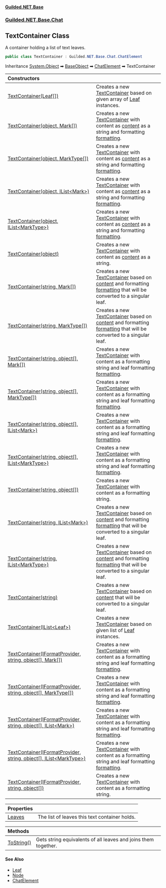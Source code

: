 
#### [Guilded.NET.Base](Guilded_NET_Base 'Guilded_NET_Base')
### [Guilded.NET.Base.Chat](Guilded_NET_Base#Guilded_NET_Base_Chat 'Guilded.NET.Base.Chat')
## TextContainer Class
A container holding a list of text leaves.  
```csharp
public class TextContainer : Guilded.NET.Base.Chat.ChatElement
```

Inheritance [System.Object](https://docs.microsoft.com/en-us/dotnet/api/System.Object 'System.Object') &#x27A1; [BaseObject](BaseObject 'Guilded.NET.Base.BaseObject') &#x27A1; [ChatElement](ChatElement 'Guilded.NET.Base.Chat.ChatElement') &#x27A1; TextContainer  

| Constructors | |
| :--- | :--- |
| [TextContainer(Leaf[])](TextContainer_TextContainer(Leaf__) 'Guilded.NET.Base.Chat.TextContainer.TextContainer(Guilded.NET.Base.Chat.Leaf[])') | Creates a new [TextContainer](TextContainer 'Guilded.NET.Base.Chat.TextContainer') based on given array of [Leaf](Leaf 'Guilded.NET.Base.Chat.Leaf') instances.<br/> |
| [TextContainer(object, Mark[])](TextContainer_TextContainer(object_Mark__) 'Guilded.NET.Base.Chat.TextContainer.TextContainer(object, Guilded.NET.Base.Chat.Mark[])') | Creates a new [TextContainer](TextContainer 'Guilded.NET.Base.Chat.TextContainer') with content as [content](TextContainer_TextContainer(object_Mark__)#Guilded_NET_Base_Chat_TextContainer_TextContainer(object_Guilded_NET_Base_Chat_Mark__)_content 'Guilded.NET.Base.Chat.TextContainer.TextContainer(object, Guilded.NET.Base.Chat.Mark[]).content') as a string and formatting [formatting](TextContainer_TextContainer(object_Mark__)#Guilded_NET_Base_Chat_TextContainer_TextContainer(object_Guilded_NET_Base_Chat_Mark__)_formatting 'Guilded.NET.Base.Chat.TextContainer.TextContainer(object, Guilded.NET.Base.Chat.Mark[]).formatting').<br/> |
| [TextContainer(object, MarkType[])](TextContainer_TextContainer(object_MarkType__) 'Guilded.NET.Base.Chat.TextContainer.TextContainer(object, Guilded.NET.Base.Chat.MarkType[])') | Creates a new [TextContainer](TextContainer 'Guilded.NET.Base.Chat.TextContainer') with content as [content](TextContainer_TextContainer(object_MarkType__)#Guilded_NET_Base_Chat_TextContainer_TextContainer(object_Guilded_NET_Base_Chat_MarkType__)_content 'Guilded.NET.Base.Chat.TextContainer.TextContainer(object, Guilded.NET.Base.Chat.MarkType[]).content') as a string and formatting [formatting](TextContainer_TextContainer(object_MarkType__)#Guilded_NET_Base_Chat_TextContainer_TextContainer(object_Guilded_NET_Base_Chat_MarkType__)_formatting 'Guilded.NET.Base.Chat.TextContainer.TextContainer(object, Guilded.NET.Base.Chat.MarkType[]).formatting').<br/> |
| [TextContainer(object, IList&lt;Mark&gt;)](TextContainer_TextContainer(object_IList_Mark_) 'Guilded.NET.Base.Chat.TextContainer.TextContainer(object, System.Collections.Generic.IList&lt;Guilded.NET.Base.Chat.Mark&gt;)') | Creates a new [TextContainer](TextContainer 'Guilded.NET.Base.Chat.TextContainer') with content as [content](TextContainer_TextContainer(object_IList_Mark_)#Guilded_NET_Base_Chat_TextContainer_TextContainer(object_System_Collections_Generic_IList_Guilded_NET_Base_Chat_Mark_)_content 'Guilded.NET.Base.Chat.TextContainer.TextContainer(object, System.Collections.Generic.IList&lt;Guilded.NET.Base.Chat.Mark&gt;).content') as a string and formatting [formatting](TextContainer_TextContainer(object_IList_Mark_)#Guilded_NET_Base_Chat_TextContainer_TextContainer(object_System_Collections_Generic_IList_Guilded_NET_Base_Chat_Mark_)_formatting 'Guilded.NET.Base.Chat.TextContainer.TextContainer(object, System.Collections.Generic.IList&lt;Guilded.NET.Base.Chat.Mark&gt;).formatting').<br/> |
| [TextContainer(object, IList&lt;MarkType&gt;)](TextContainer_TextContainer(object_IList_MarkType_) 'Guilded.NET.Base.Chat.TextContainer.TextContainer(object, System.Collections.Generic.IList&lt;Guilded.NET.Base.Chat.MarkType&gt;)') | Creates a new [TextContainer](TextContainer 'Guilded.NET.Base.Chat.TextContainer') with content as [content](TextContainer_TextContainer(object_IList_MarkType_)#Guilded_NET_Base_Chat_TextContainer_TextContainer(object_System_Collections_Generic_IList_Guilded_NET_Base_Chat_MarkType_)_content 'Guilded.NET.Base.Chat.TextContainer.TextContainer(object, System.Collections.Generic.IList&lt;Guilded.NET.Base.Chat.MarkType&gt;).content') as a string and formatting [formatting](TextContainer_TextContainer(object_IList_MarkType_)#Guilded_NET_Base_Chat_TextContainer_TextContainer(object_System_Collections_Generic_IList_Guilded_NET_Base_Chat_MarkType_)_formatting 'Guilded.NET.Base.Chat.TextContainer.TextContainer(object, System.Collections.Generic.IList&lt;Guilded.NET.Base.Chat.MarkType&gt;).formatting').<br/> |
| [TextContainer(object)](TextContainer_TextContainer(object) 'Guilded.NET.Base.Chat.TextContainer.TextContainer(object)') | Creates a new [TextContainer](TextContainer 'Guilded.NET.Base.Chat.TextContainer') with content as [content](TextContainer_TextContainer(object)#Guilded_NET_Base_Chat_TextContainer_TextContainer(object)_content 'Guilded.NET.Base.Chat.TextContainer.TextContainer(object).content') as a string.<br/> |
| [TextContainer(string, Mark[])](TextContainer_TextContainer(string_Mark__) 'Guilded.NET.Base.Chat.TextContainer.TextContainer(string, Guilded.NET.Base.Chat.Mark[])') | Creates a new [TextContainer](TextContainer 'Guilded.NET.Base.Chat.TextContainer') based on [content](TextContainer_TextContainer(string_Mark__)#Guilded_NET_Base_Chat_TextContainer_TextContainer(string_Guilded_NET_Base_Chat_Mark__)_content 'Guilded.NET.Base.Chat.TextContainer.TextContainer(string, Guilded.NET.Base.Chat.Mark[]).content') and formatting [formatting](TextContainer_TextContainer(string_Mark__)#Guilded_NET_Base_Chat_TextContainer_TextContainer(string_Guilded_NET_Base_Chat_Mark__)_formatting 'Guilded.NET.Base.Chat.TextContainer.TextContainer(string, Guilded.NET.Base.Chat.Mark[]).formatting') that will be converted to a singular leaf.<br/> |
| [TextContainer(string, MarkType[])](TextContainer_TextContainer(string_MarkType__) 'Guilded.NET.Base.Chat.TextContainer.TextContainer(string, Guilded.NET.Base.Chat.MarkType[])') | Creates a new [TextContainer](TextContainer 'Guilded.NET.Base.Chat.TextContainer') based on [content](TextContainer_TextContainer(string_MarkType__)#Guilded_NET_Base_Chat_TextContainer_TextContainer(string_Guilded_NET_Base_Chat_MarkType__)_content 'Guilded.NET.Base.Chat.TextContainer.TextContainer(string, Guilded.NET.Base.Chat.MarkType[]).content') and formatting [formatting](TextContainer_TextContainer(string_MarkType__)#Guilded_NET_Base_Chat_TextContainer_TextContainer(string_Guilded_NET_Base_Chat_MarkType__)_formatting 'Guilded.NET.Base.Chat.TextContainer.TextContainer(string, Guilded.NET.Base.Chat.MarkType[]).formatting') that will be converted to a singular leaf.<br/> |
| [TextContainer(string, object[], Mark[])](TextContainer_TextContainer(string_object___Mark__) 'Guilded.NET.Base.Chat.TextContainer.TextContainer(string, object[], Guilded.NET.Base.Chat.Mark[])') | Creates a new [TextContainer](TextContainer 'Guilded.NET.Base.Chat.TextContainer') with content as a formatting string and leaf formatting [formatting](TextContainer_TextContainer(string_object___Mark__)#Guilded_NET_Base_Chat_TextContainer_TextContainer(string_object___Guilded_NET_Base_Chat_Mark__)_formatting 'Guilded.NET.Base.Chat.TextContainer.TextContainer(string, object[], Guilded.NET.Base.Chat.Mark[]).formatting').<br/> |
| [TextContainer(string, object[], MarkType[])](TextContainer_TextContainer(string_object___MarkType__) 'Guilded.NET.Base.Chat.TextContainer.TextContainer(string, object[], Guilded.NET.Base.Chat.MarkType[])') | Creates a new [TextContainer](TextContainer 'Guilded.NET.Base.Chat.TextContainer') with content as a formatting string and leaf formatting [formatting](TextContainer_TextContainer(string_object___MarkType__)#Guilded_NET_Base_Chat_TextContainer_TextContainer(string_object___Guilded_NET_Base_Chat_MarkType__)_formatting 'Guilded.NET.Base.Chat.TextContainer.TextContainer(string, object[], Guilded.NET.Base.Chat.MarkType[]).formatting').<br/> |
| [TextContainer(string, object[], IList&lt;Mark&gt;)](TextContainer_TextContainer(string_object___IList_Mark_) 'Guilded.NET.Base.Chat.TextContainer.TextContainer(string, object[], System.Collections.Generic.IList&lt;Guilded.NET.Base.Chat.Mark&gt;)') | Creates a new [TextContainer](TextContainer 'Guilded.NET.Base.Chat.TextContainer') with content as a formatting string and leaf formatting [formatting](TextContainer_TextContainer(string_object___IList_Mark_)#Guilded_NET_Base_Chat_TextContainer_TextContainer(string_object___System_Collections_Generic_IList_Guilded_NET_Base_Chat_Mark_)_formatting 'Guilded.NET.Base.Chat.TextContainer.TextContainer(string, object[], System.Collections.Generic.IList&lt;Guilded.NET.Base.Chat.Mark&gt;).formatting').<br/> |
| [TextContainer(string, object[], IList&lt;MarkType&gt;)](TextContainer_TextContainer(string_object___IList_MarkType_) 'Guilded.NET.Base.Chat.TextContainer.TextContainer(string, object[], System.Collections.Generic.IList&lt;Guilded.NET.Base.Chat.MarkType&gt;)') | Creates a new [TextContainer](TextContainer 'Guilded.NET.Base.Chat.TextContainer') with content as a formatting string and leaf formatting [formatting](TextContainer_TextContainer(string_object___IList_MarkType_)#Guilded_NET_Base_Chat_TextContainer_TextContainer(string_object___System_Collections_Generic_IList_Guilded_NET_Base_Chat_MarkType_)_formatting 'Guilded.NET.Base.Chat.TextContainer.TextContainer(string, object[], System.Collections.Generic.IList&lt;Guilded.NET.Base.Chat.MarkType&gt;).formatting').<br/> |
| [TextContainer(string, object[])](TextContainer_TextContainer(string_object__) 'Guilded.NET.Base.Chat.TextContainer.TextContainer(string, object[])') | Creates a new [TextContainer](TextContainer 'Guilded.NET.Base.Chat.TextContainer') with content as a formatting string.<br/> |
| [TextContainer(string, IList&lt;Mark&gt;)](TextContainer_TextContainer(string_IList_Mark_) 'Guilded.NET.Base.Chat.TextContainer.TextContainer(string, System.Collections.Generic.IList&lt;Guilded.NET.Base.Chat.Mark&gt;)') | Creates a new [TextContainer](TextContainer 'Guilded.NET.Base.Chat.TextContainer') based on [content](TextContainer_TextContainer(string_IList_Mark_)#Guilded_NET_Base_Chat_TextContainer_TextContainer(string_System_Collections_Generic_IList_Guilded_NET_Base_Chat_Mark_)_content 'Guilded.NET.Base.Chat.TextContainer.TextContainer(string, System.Collections.Generic.IList&lt;Guilded.NET.Base.Chat.Mark&gt;).content') and formatting [formatting](TextContainer_TextContainer(string_IList_Mark_)#Guilded_NET_Base_Chat_TextContainer_TextContainer(string_System_Collections_Generic_IList_Guilded_NET_Base_Chat_Mark_)_formatting 'Guilded.NET.Base.Chat.TextContainer.TextContainer(string, System.Collections.Generic.IList&lt;Guilded.NET.Base.Chat.Mark&gt;).formatting') that will be converted to a singular leaf.<br/> |
| [TextContainer(string, IList&lt;MarkType&gt;)](TextContainer_TextContainer(string_IList_MarkType_) 'Guilded.NET.Base.Chat.TextContainer.TextContainer(string, System.Collections.Generic.IList&lt;Guilded.NET.Base.Chat.MarkType&gt;)') | Creates a new [TextContainer](TextContainer 'Guilded.NET.Base.Chat.TextContainer') based on [content](TextContainer_TextContainer(string_IList_MarkType_)#Guilded_NET_Base_Chat_TextContainer_TextContainer(string_System_Collections_Generic_IList_Guilded_NET_Base_Chat_MarkType_)_content 'Guilded.NET.Base.Chat.TextContainer.TextContainer(string, System.Collections.Generic.IList&lt;Guilded.NET.Base.Chat.MarkType&gt;).content') and formatting [formatting](TextContainer_TextContainer(string_IList_MarkType_)#Guilded_NET_Base_Chat_TextContainer_TextContainer(string_System_Collections_Generic_IList_Guilded_NET_Base_Chat_MarkType_)_formatting 'Guilded.NET.Base.Chat.TextContainer.TextContainer(string, System.Collections.Generic.IList&lt;Guilded.NET.Base.Chat.MarkType&gt;).formatting') that will be converted to a singular leaf.<br/> |
| [TextContainer(string)](TextContainer_TextContainer(string) 'Guilded.NET.Base.Chat.TextContainer.TextContainer(string)') | Creates a new [TextContainer](TextContainer 'Guilded.NET.Base.Chat.TextContainer') based on [content](TextContainer_TextContainer(string)#Guilded_NET_Base_Chat_TextContainer_TextContainer(string)_content 'Guilded.NET.Base.Chat.TextContainer.TextContainer(string).content') that will be converted to a singular leaf.<br/> |
| [TextContainer(IList&lt;Leaf&gt;)](TextContainer_TextContainer(IList_Leaf_) 'Guilded.NET.Base.Chat.TextContainer.TextContainer(System.Collections.Generic.IList&lt;Guilded.NET.Base.Chat.Leaf&gt;)') | Creates a new [TextContainer](TextContainer 'Guilded.NET.Base.Chat.TextContainer') based on given list of [Leaf](Leaf 'Guilded.NET.Base.Chat.Leaf') instances.<br/> |
| [TextContainer(IFormatProvider, string, object[], Mark[])](TextContainer_TextContainer(IFormatProvider_string_object___Mark__) 'Guilded.NET.Base.Chat.TextContainer.TextContainer(System.IFormatProvider, string, object[], Guilded.NET.Base.Chat.Mark[])') | Creates a new [TextContainer](TextContainer 'Guilded.NET.Base.Chat.TextContainer') with content as a formatting string and leaf formatting [formatting](TextContainer_TextContainer(IFormatProvider_string_object___Mark__)#Guilded_NET_Base_Chat_TextContainer_TextContainer(System_IFormatProvider_string_object___Guilded_NET_Base_Chat_Mark__)_formatting 'Guilded.NET.Base.Chat.TextContainer.TextContainer(System.IFormatProvider, string, object[], Guilded.NET.Base.Chat.Mark[]).formatting').<br/> |
| [TextContainer(IFormatProvider, string, object[], MarkType[])](TextContainer_TextContainer(IFormatProvider_string_object___MarkType__) 'Guilded.NET.Base.Chat.TextContainer.TextContainer(System.IFormatProvider, string, object[], Guilded.NET.Base.Chat.MarkType[])') | Creates a new [TextContainer](TextContainer 'Guilded.NET.Base.Chat.TextContainer') with content as a formatting string and leaf formatting [formatting](TextContainer_TextContainer(IFormatProvider_string_object___MarkType__)#Guilded_NET_Base_Chat_TextContainer_TextContainer(System_IFormatProvider_string_object___Guilded_NET_Base_Chat_MarkType__)_formatting 'Guilded.NET.Base.Chat.TextContainer.TextContainer(System.IFormatProvider, string, object[], Guilded.NET.Base.Chat.MarkType[]).formatting').<br/> |
| [TextContainer(IFormatProvider, string, object[], IList&lt;Mark&gt;)](TextContainer_TextContainer(IFormatProvider_string_object___IList_Mark_) 'Guilded.NET.Base.Chat.TextContainer.TextContainer(System.IFormatProvider, string, object[], System.Collections.Generic.IList&lt;Guilded.NET.Base.Chat.Mark&gt;)') | Creates a new [TextContainer](TextContainer 'Guilded.NET.Base.Chat.TextContainer') with content as a formatting string and leaf formatting [formatting](TextContainer_TextContainer(IFormatProvider_string_object___IList_Mark_)#Guilded_NET_Base_Chat_TextContainer_TextContainer(System_IFormatProvider_string_object___System_Collections_Generic_IList_Guilded_NET_Base_Chat_Mark_)_formatting 'Guilded.NET.Base.Chat.TextContainer.TextContainer(System.IFormatProvider, string, object[], System.Collections.Generic.IList&lt;Guilded.NET.Base.Chat.Mark&gt;).formatting').<br/> |
| [TextContainer(IFormatProvider, string, object[], IList&lt;MarkType&gt;)](TextContainer_TextContainer(IFormatProvider_string_object___IList_MarkType_) 'Guilded.NET.Base.Chat.TextContainer.TextContainer(System.IFormatProvider, string, object[], System.Collections.Generic.IList&lt;Guilded.NET.Base.Chat.MarkType&gt;)') | Creates a new [TextContainer](TextContainer 'Guilded.NET.Base.Chat.TextContainer') with content as a formatting string and leaf formatting [formatting](TextContainer_TextContainer(IFormatProvider_string_object___IList_MarkType_)#Guilded_NET_Base_Chat_TextContainer_TextContainer(System_IFormatProvider_string_object___System_Collections_Generic_IList_Guilded_NET_Base_Chat_MarkType_)_formatting 'Guilded.NET.Base.Chat.TextContainer.TextContainer(System.IFormatProvider, string, object[], System.Collections.Generic.IList&lt;Guilded.NET.Base.Chat.MarkType&gt;).formatting').<br/> |
| [TextContainer(IFormatProvider, string, object[])](TextContainer_TextContainer(IFormatProvider_string_object__) 'Guilded.NET.Base.Chat.TextContainer.TextContainer(System.IFormatProvider, string, object[])') | Creates a new [TextContainer](TextContainer 'Guilded.NET.Base.Chat.TextContainer') with content as a formatting string.<br/> |

| Properties | |
| :--- | :--- |
| [Leaves](TextContainer_Leaves 'Guilded.NET.Base.Chat.TextContainer.Leaves') | The list of leaves this text container holds.<br/> |

| Methods | |
| :--- | :--- |
| [ToString()](TextContainer_ToString() 'Guilded.NET.Base.Chat.TextContainer.ToString()') | Gets string equivalents of all leaves and joins them together.<br/> |

#### See Also
- [Leaf](Leaf 'Guilded.NET.Base.Chat.Leaf')
- [Node](Node 'Guilded.NET.Base.Chat.Node')
- [ChatElement](ChatElement 'Guilded.NET.Base.Chat.ChatElement')
